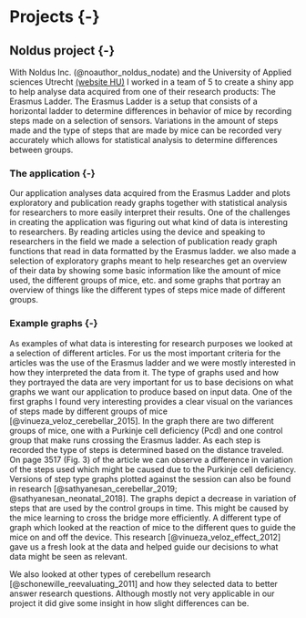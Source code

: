 # Projects {-}




## Noldus project {-}

With Noldus Inc. (@noauthor_noldus_nodate) and the University of Applied sciences Utrecht [(website HU)](https://www.hu.nl/) I worked in a team of 5 to create a shiny app to help analyse data acquired from one of their research products: The Erasmus Ladder. The Erasmus Ladder is a setup that consists of a horizontal ladder to determine differences in behavior of mice by recording steps made on a selection of sensors. Variations in the amount of steps made and the type of steps that are made by mice can be recorded very accurately which allows for statistical analysis to determine differences between groups. 

### The application {-}

Our application analyses data acquired from the Erasmus Ladder and plots exploratory and publication ready graphs together with statistical analysis for researchers to more easily interpret their results. One of the challenges in creating the application was figuring out what kind of data is interesting to researchers. By reading articles using the device and speaking to researchers in the field we made a selection of publication ready graph functions that read in data formatted by the Erasmus ladder. we also made a selection of exploratory graphs meant to help researches get an overview of their data by showing some basic information like the amount of mice used, the different groups of mice, etc. and some graphs that portray an overview of things like the different types of steps mice made of different groups. 

### Example graphs {-}

As examples of what data is interesting for research purposes we looked at a selection of different articles. For us the most important criteria for the articles was the use of the Erasmus ladder and we were mostly interested in how they interpreted the data from it. The type of graphs used and how they portrayed the data are very important for us to base decisions on what graphs we want our application to produce based on input data. One of the first graphs I found very interesting provides a clear visual on the variances of steps made by different groups of mice [@vinueza_veloz_cerebellar_2015]. In the graph there are two different groups of mice, one with a Purkinje cell deficiency (Pcd) and one control group that make runs crossing the Erasmus ladder. As each step is recorded the type of steps is determined based on the distance traveled. On page 3517 (Fig. 3) of the article we can observe a difference in variation of the steps used which might be caused due to the Purkinje cell deficiency. 
Versions of step type graphs plotted against the session can also be found in research [@sathyanesan_cerebellar_2019; @sathyanesan_neonatal_2018]. The graphs depict a decrease in variation of steps that are used by the control groups in time. This might be caused by the mice learning to cross the bridge more efficiently. A different type of graph which looked at the reaction of mice to the different ques to guide the mice on and off the device. This research [@vinueza_veloz_effect_2012] gave us a fresh look at the data and helped guide our decisions to what data might be seen as relevant. 

We also looked at other types of cerebellum research [@schonewille_reevaluating_2011] and how they selected data to better answer research questions. Although mostly not very applicable in our project it did give some insight in how slight differences can be. 
